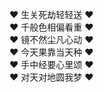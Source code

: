 ❤️ 生关死劫轻轻送 ❤️  
❤️ 千般色相偏看重 ❤️  
❤️ 镜不然尘凡心动 ❤️  
❤️ 今天果靠当天种 ❤️  
❤️ 手中经要心里颂 ❤️  
❤️ 对天对地圆我梦 ❤️

<!---
ninestate/ninestate is a ✨ special ✨ repository because its `README.md` (this file) appears on your GitHub profile.
You can click the Preview link to take a look at your changes.
--->
